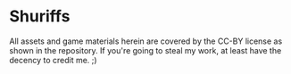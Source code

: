 # Shuriffs

All assets and game materials herein are covered by the CC-BY license as shown in the repository. If you're going to steal my work, at least have the decency to credit me. ;)
